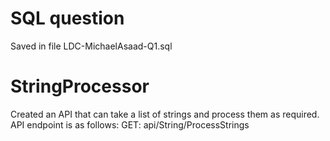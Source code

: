 # SQL question
Saved in file LDC-MichaelAsaad-Q1.sql

# StringProcessor
Created an API that can take a list of strings and process them as required. 
API endpoint is as follows:
GET: api/String/ProcessStrings
